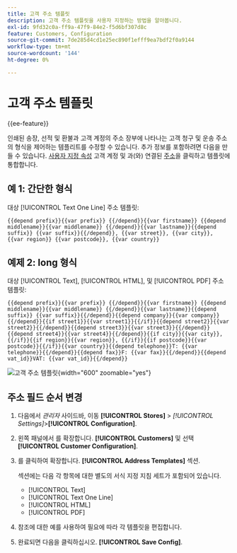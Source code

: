 ```yaml
---
title: 고객 주소 템플릿
description: 고객 주소 템플릿을 사용자 지정하는 방법을 알아봅니다.
exl-id: 9fd32c0a-ff9a-47f9-84e2-f5d6bf307d8c
feature: Customers, Configuration
source-git-commit: 7de285d4cd1e25ec890f1efff9ea7bdf2f0a9144
workflow-type: tm+mt
source-wordcount: '144'
ht-degree: 0%

---
```


# 고객 주소 템플릿

{{ee-feature}}

인쇄된 송장, 선적 및 환불과 고객 계정의 주소 장부에 나타나는 고객 청구 및 운송 주소의 형식을 제어하는 템플리트를 수정할 수 있습니다. 추가 정보를 포함하려면 다음을 만들 수 있습니다. [사용자 지정 속성](attribute-properties.md) 고객 계정 및 과(와) 연결된 [주소](address-attributes.md)을 클릭하고 템플릿에 통합합니다.

## 예 1: 간단한 형식

대상 [!UICONTROL Text One Line] 주소 템플릿:

```text
{{depend prefix}}{{var prefix}} {{/depend}}{{var firstname}} {{depend middlename}}{{var middlename}} {{/depend}}{{var lastname}}{{depend suffix}} {{var suffix}}{{/depend}}, {{var street}}, {{var city}}, {{var region}} {{var postcode}}, {{var country}}
```

## 예제 2: long 형식

대상 [!UICONTROL Text], [!UICONTROL HTML], 및 [!UICONTROL PDF] 주소 템플릿:

```text
{{depend prefix}}{{var prefix}} {{/depend}}{{var firstname}} {{depend middlename}}{{var middlename}} {{/depend}}{{var lastname}}{{depend suffix}} {{var suffix}}{{/depend}}{{depend company}}{{var company}}{{/depend}}{{if street1}}{{var street1}}{{/if}}{{depend street2}}{{var street2}}{{/depend}}{{depend street3}}{{var street3}}{{/depend}}{{depend street4}}{{var street4}}{{/depend}}{{if city}}{{var city}},  {{/if}}{{if region}}{{var region}}, {{/if}}{{if postcode}}{{var postcode}}{{/if}}{{var country}}{{depend telephone}}T: {{var telephone}}{{/depend}}{{depend fax}}F: {{var fax}}{{/depend}}{{depend vat_id}}VAT: {{var vat_id}}{{/depend}}
```

![고객 주소 템플릿](../configuration-reference/customers/assets/customer-configuration-address-templates.png){width="600" zoomable="yes"}

## 주소 필드 순서 변경

1. 다음에서 _관리자_ 사이드바, 이동 **[!UICONTROL Stores]** > _[!UICONTROL Settings]_>**[!UICONTROL Configuration]**.

1. 왼쪽 패널에서 를 확장합니다. **[!UICONTROL Customers]** 및 선택 **[!UICONTROL Customer Configuration]**.

1. 를 클릭하여 확장합니다. **[!UICONTROL Address Templates]** 섹션.

   섹션에는 다음 각 항목에 대한 별도의 서식 지정 지침 세트가 포함되어 있습니다.

   - [!UICONTROL Text]
   - [!UICONTROL Text One Line]
   - [!UICONTROL HTML]
   - [!UICONTROL PDF]

1. 참조에 대한 예를 사용하여 필요에 따라 각 템플릿을 편집합니다.

1. 완료되면 다음을 클릭하십시오. **[!UICONTROL Save Config]**.
